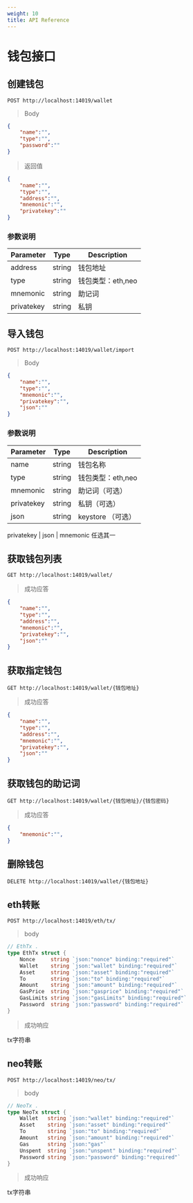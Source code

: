 ```yaml
---
weight: 10
title: API Reference
---
```




# 钱包接口

## 创建钱包

`POST http://localhost:14019/wallet`


> Body

```json
{
    "name":"",
    "type":"", 
    "password":""
}
```

> 返回值

```json
{
    "name":"",
    "type":"",
    "address":"",
    "mnemonic":"", 
    "privatekey":""
}

```

### 参数说明


Parameter | Type | Description
--------- | ------- | -----------
address| string | 钱包地址
type| string | 钱包类型：eth,neo
mnemonic|string | 助记词
privatekey| string | 私钥


## 导入钱包

`POST http://localhost:14019/wallet/import`


> Body

```json
{
    "name":"",
    "type":"", 
    "mnemonic":"", 
    "privatekey":"",
    "json":""
}
```



### 参数说明


Parameter | Type | Description
--------- | ------- | -----------
name| string | 钱包名称
type| string | 钱包类型：eth,neo
mnemonic|string | 助记词（可选）
privatekey| string | 私钥（可选）
json| string | keystore （可选）

privatekey | json | mnemonic 任选其一


## 获取钱包列表


`GET http://localhost:14019/wallet/`


> 成功应答

```json
{
    "name":"",
    "type":"", 
    "address":"",
    "mnemonic":"", 
    "privatekey":"",
    "json":""
}
```


## 获取指定钱包


`GET http://localhost:14019/wallet/{钱包地址}`


> 成功应答

```json
{
    "name":"",
    "type":"", 
    "address":"",
    "mnemonic":"", 
    "privatekey":"",
    "json":""
}
```

## 获取钱包的助记词


`GET http://localhost:14019/wallet/{钱包地址}/{钱包密码}`


> 成功应答

```json
{
    "mnemonic":"", 
}
```

## 删除钱包


`DELETE http://localhost:14019/wallet/{钱包地址}`

## eth转账

`POST http://localhost:14019/eth/tx/`


> body

```go
// EthTx .
type EthTx struct {
	Nonce     string `json:"nonce" binding:"required"`
	Wallet    string `json:"wallet" binding:"required"`
	Asset     string `json:"asset" binding:"required"`
	To        string `json:"to" binding:"required"`
	Amount    string `json:"amount" binding:"required"`
	GasPrice  string `json:"gasprice" binding:"required"`
	GasLimits string `json:"gasLimits" binding:"required"`
	Password  string `json:"password" binding:"required"`
}
```

> 成功响应

tx字符串


## neo转账

`POST http://localhost:14019/neo/tx/`


> body

```go
// NeoTx .
type NeoTx struct {
	Wallet   string `json:"wallet" binding:"required"`
	Asset    string `json:"asset" binding:"required"`
	To       string `json:"to" binding:"required"`
	Amount   string `json:"amount" binding:"required"`
	Gas      string `json:"gas"`
	Unspent  string `json:"unspent" binding:"required"`
	Password string `json:"password" binding:"required"`
}
```

> 成功响应

tx字符串

